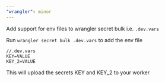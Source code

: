```yaml
---
"wrangler": minor
---
```


Add support for env files to wrangler secret bulk i.e. `.dev.vars`

Run `wrangler secret bulk .dev.vars` to add the env file

```env
//.dev.vars
KEY=VALUE
KEY_2=VALUE
```

This will upload the secrets KEY and KEY_2 to your worker
